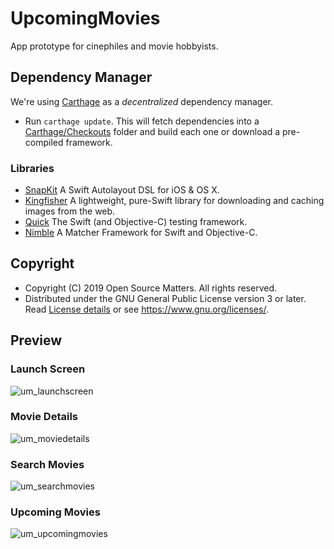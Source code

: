 # UpcomingMovies
App prototype for cinephiles and movie hobbyists.

## Dependency Manager
We're using [Carthage](https://github.com/Carthage/Carthage) as a _decentralized_ dependency manager.
+ Run `carthage update`. This will fetch dependencies into a [Carthage/Checkouts](https://github.com/Carthage/Carthage/blob/master/Documentation/Artifacts.md#carthagecheckouts) folder and build each one or download a pre-compiled framework.

### Libraries
+ [SnapKit](https://github.com/SnapKit/SnapKit) A Swift Autolayout DSL for iOS & OS X.
+ [Kingfisher](https://github.com/onevcat/Kingfisher) A lightweight, pure-Swift library for downloading and caching images from the web.
+ [Quick](https://github.com/Quick/Quick) The Swift (and Objective-C) testing framework.
+ [Nimble](https://github.com/Quick/Nimble) A Matcher Framework for Swift and Objective-C.

## Copyright
* Copyright (C) 2019 Open Source Matters. All rights reserved.
* Distributed under the GNU General Public License version 3 or later. Read [License details](LICENSE.md) or see <https://www.gnu.org/licenses/>.


## Preview
### Launch Screen
![um_launchscreen](https://user-images.githubusercontent.com/1212083/52572222-4f238780-2de5-11e9-93f1-103e87f2d39c.png)
### Movie Details
![um_moviedetails](https://user-images.githubusercontent.com/1212083/52572223-4f238780-2de5-11e9-8896-1035ebc46c6d.png)
### Search Movies
![um_searchmovies](https://user-images.githubusercontent.com/1212083/52572224-4f238780-2de5-11e9-8be9-327e2fd1e80f.png)
### Upcoming Movies
![um_upcomingmovies](https://user-images.githubusercontent.com/1212083/52572226-4f238780-2de5-11e9-8bd7-f96fdf9ba82a.png)


